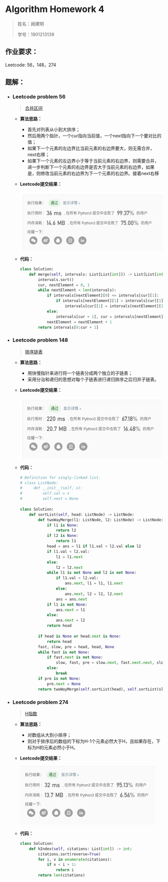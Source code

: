 # Algorithm Homework 4

> 姓名：阙建明
>
> 学号：1901213139

## 作业要求：

Leetcode: 56，148，274

## 题解：

- ### Leetcode problem 56

  >  [合并区间](https://leetcode-cn.com/problems/merge-intervals/)

  - **算法思路：** 

    - 首先对列表从小到大排序；
    - 然后用两个指针，一个cur指向当前值，一个next指向下一个要对比的值；
    - 如果下一个元素的左边界比当前元素的右边界要大，则无需合并，next右移；
    - 如果下一个元素的左边界小于等于当前元素的右边界，则需要合并，进一步判断下一个元素的右边界是否大于当前元素的右边界，如果是，则修改当前元素的右边界为下一个元素的右边界。接着next右移

  - **Leetcode提交结果：**

    ![image-20200328175231308](AlgorithmHomework5.assets/image-20200328175231308.png)

  - **代码：**

    ```python
    class Solution:
        def merge(self, intervals: List[List[int]]) -> List[List[int]]:
            intervals.sort()
            cur, nextElement = 0, 1
            while nextElement < len(intervals):
                if intervals[nextElement][0] <= intervals[cur][1]:
                    if intervals[nextElement][1] > intervals[cur][1]:
                        intervals[cur][1] = intervals[nextElement][1]
                else:
                    intervals[cur + 1], cur = intervals[nextElement], cur + 1
                nextElement = nextElement + 1
            return intervals[0:cur + 1]
    ```

- ### Leetcode problem 148

  >  [排序链表](https://leetcode-cn.com/problems/sort-list/)

  - **算法思路：** 

    - 用快慢指针来进行将一个链表分成两个独立的子链表；
    - 采用分治和递归的思想对每个子链表进行递归排序之后归并子链表。

  - **Leetcode提交结果：**

    ![image-20200328215223724](AlgorithmHomework5.assets/image-20200328215223724.png)

  - **代码：**

    ```python
    # Definition for singly-linked list.
    # class ListNode:
    #     def __init__(self, x):
    #         self.val = x
    #         self.next = None
    
    class Solution:
        def sortList(self, head: ListNode) -> ListNode:
            def twoWayMerge(l1: ListNode, l2: ListNode) -> ListNode:
                if l1 is None:
                    return l2
                if l2 is None:
                    return l1
                head = ans = l1 if l1.val < l2.val else l2
                if l1.val < l2.val:
                    l1 = l1.next
                else:
                    l2 = l2.next
                while l1 is not None and l2 is not None:
                    if l1.val < l2.val:
                        ans.next, l1 = l1, l1.next
                    else:
                        ans.next, l2 = l2, l2.next
                    ans = ans.next
                if l1 is not None:
                    ans.next = l1
                else:
                    ans.next = l2
                return head
    
            if head is None or head.next is None:
                return head
            fast, slow, pre = head, head, None
            while fast is not None:
                if fast.next is not None:
                    slow, fast, pre = slow.next, fast.next.next, slow
                else:
                    break
            if pre is not None:
                pre.next = None
            return twoWayMerge(self.sortList(head), self.sortList(slow))
    ```

- ### Leetcode problem 274

  > [H指数](https://leetcode-cn.com/problems/h-index/)

  - **算法思路：** 

    - 对数组从大到小排序；
    - 则对于排序后的数组的下标为H-1个元素必然大于H，且如果存在，下标为H的元素必然小于H。

  - **Leetcode提交结果：**

    ![image-20200328220025887](AlgorithmHomework5.assets/image-20200328220025887.png)

  - **代码：**

    ```python
    class Solution:
        def hIndex(self, citations: List[int]) -> int:
            citations.sort(reverse=True)
            for i, v in enumerate(citations):
                if v < i + 1:
                    return i
            return len(citations)
    ```

    